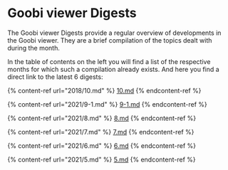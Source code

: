 # Goobi viewer Digests

The Goobi viewer Digests provide a regular overview of developments in the Goobi viewer. They are a brief compilation of the topics dealt with during the month.&#x20;

In the table of contents on the left you will find a list of the respective months for which such a compilation already exists. And here you find a direct link to the latest 6 digests:

{% content-ref url="2018/10.md" %}
[10.md](2018/10.md)
{% endcontent-ref %}

{% content-ref url="2021/9-1.md" %}
[9-1.md](2021/9-1.md)
{% endcontent-ref %}

{% content-ref url="2021/8.md" %}
[8.md](2021/8.md)
{% endcontent-ref %}

{% content-ref url="2021/7.md" %}
[7.md](2021/7.md)
{% endcontent-ref %}

{% content-ref url="2021/6.md" %}
[6.md](2021/6.md)
{% endcontent-ref %}

{% content-ref url="2021/5.md" %}
[5.md](2021/5.md)
{% endcontent-ref %}
